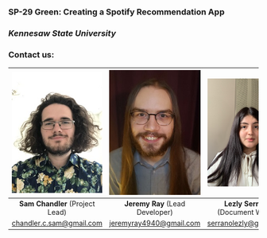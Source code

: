 ### SP-29 Green: Creating a Spotify Recommendation App

### _Kennesaw State University_


### Contact us:

| ![Headshot of Sam Chandler](/images/headshot-sam.jpg)  | ![Headshot of Jeremy Ray](/images/headshot-ray.jpg)  | ![Headshot of Lezly Serrano](/images/headshot-lezly.png)  |
| :---:         |     :---:      |          :---: |
| **Sam Chandler** (Project Lead)   | **Jeremy Ray** (Lead Developer)     | **Lezly Serrano** (Document Writer)    |
| chandler.c.sam@gmail.com    | jeremyray4940@gmail.com       | serranolezly@gmail.com     |
